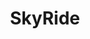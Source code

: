 ---
title: 'SkyRide'
description: 'School software engineering project on a web application for an airport transport service company. React, Node.js (Express, REST API), MySQL.'
image: '/Portfolio/images/airport_transport_service.png'
link: 'https://github.com/RomainPierre7/skyride'
tags: ["School", "React", "Node.js", "MySQL"]
order: 10
---